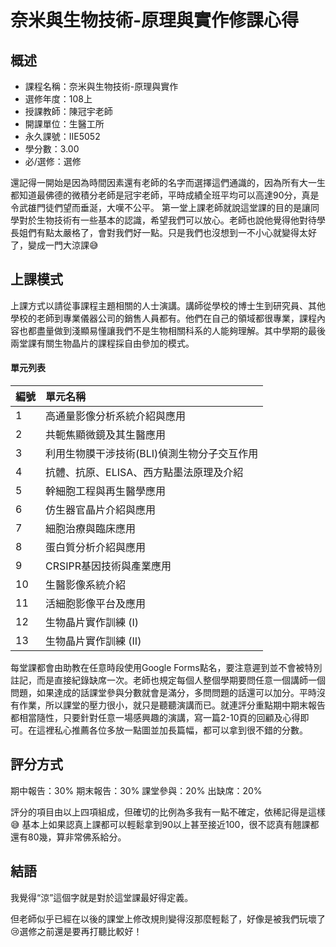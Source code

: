 
# 奈米與生物技術-原理與實作修課心得
## 概述
- 課程名稱：奈米與生物技術-原理與實作
- 選修年度：108上
- 授課教師：陳冠宇老師
- 開課單位：生醫工所  
- 永久課號：IIE5052
- 學分數：3.00
- 必/選修：選修

還記得一開始是因為時間因素還有老師的名字而選擇這們通識的，因為所有大一生都知道最佛德的微積分老師是冠宇老師，平時成績全班平均可以高達90分，真是令武䧺門徒們望而垂涎，大嘆不公平。
第一堂上課老師就說這堂課的目的是讓同學對於生物技術有一些基本的認識，希望我們可以放心。老師也說他覺得他對待學長姐們有點太嚴格了，會對我們好一點。只是我們也沒想到一不小心就變得太好了，變成一門大涼課😅


## 上課模式

上課方式以請從事課程主題相關的人士演講。講師從學校的博士生到研究員、其他學校的老師到專業儀器公司的銷售人員都有。他們在自己的領域都很專業，課程內容也都盡量做到淺顯易懂讓我們不是生物相關科系的人能夠理解。其中學期的最後兩堂課有關生物晶片的課程採自由參加的模式。

#### 單元列表
   編號 | 單元名稱
--------|:-----
1|高通量影像分析系統介紹與應用 
2| 共軛焦顯微鏡及其生醫應用
3| 利用生物膜干涉技術(BLI)偵測生物分子交互作用 
4| 	抗體、抗原、ELISA、西方點墨法原理及介紹 
5| 幹細胞工程與再生醫學應用 
6| 仿生器官晶片介紹與應用 
7| 細胞治療與臨床應用 
8| 蛋白質分析介紹與應用 
9| CRSIPR基因技術與產業應用 
10| 生醫影像系統介紹 
11| 活細胞影像平台及應用 
12|	 	生物晶片實作訓練 (I) 
13|	 	生物晶片實作訓練 (II) 

每堂課都會由助教在任意時段使用Google Forms點名，要注意遲到並不會被特別註記，而是直接紀錄缺席一次。老師也規定每個人整個學期要問任意一個講師一個問題，如果達成的話課堂參與分數就會是滿分，多問問題的話還可以加分。平時沒有作業，所以課堂的壓力很小，就只是聽聽演講而已。就連評分重點期中期末報告都相當隨性，只要針對任意一場感興趣的演講，寫一篇2-10頁的回顧及心得即可。在這裡私心推薦各位多放一點圖並加長篇幅，都可以拿到很不錯的分數。

## 評分方式
期中報告：30%
期末報告：30%
課堂參與：20%
出缺席：20%

評分的項目由以上四項組成，但確切的比例為多我有一點不確定，依稀記得是這樣😅
基本上如果認真上課都可以輕鬆拿到90以上甚至接近100，很不認真有翹課都還有80幾，算非常佛系給分。

## 結語
我覺得“涼”這個字就是對於這堂課最好得定義。

但老師似乎已經在以後的課堂上修改規則變得沒那麼輕鬆了，好像是被我們玩壞了😢選修之前還是要再打聽比較好！


